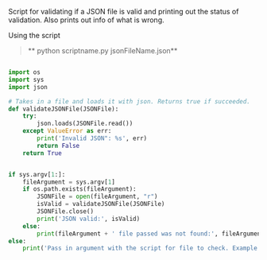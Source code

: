 Script for validating if a JSON file is valid and printing out the status of validation. Also prints out info of what is wrong.

Using the script

> ** python scriptname.py jsonFileName.json**

``` py

import os
import sys
import json

# Takes in a file and loads it with json. Returns true if succeeded.
def validateJSONFile(JSONFile):
    try:
        json.loads(JSONFile.read())
    except ValueError as err:
        print('Invalid JSON": %s', err)
        return False
    return True


if sys.argv[1:]:
    fileArgument = sys.argv[1]
    if os.path.exists(fileArgument):
        JSONFile = open(fileArgument, "r")
        isValid = validateJSONFile(JSONFile)
        JSONFile.close()
        print('JSON valid:', isValid)
    else:
        print(fileArgument + ' file passed was not found:', fileArgument)
else:
    print('Pass in argument with the script for file to check. Example: python JSONValidator.py Test.json')
    
```
